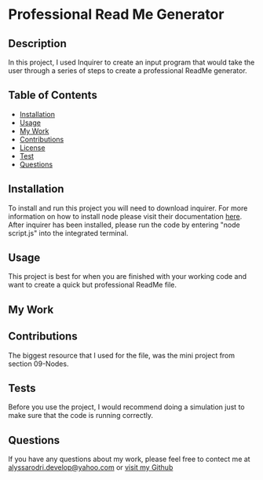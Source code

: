 
 # Professional Read Me Generator

 ## Description

 In this project, I used Inquirer to create an input program that would take the user through a series of steps to create a professional ReadMe generator.

 ## Table of Contents
 - [Installation](#installation)
 - [Usage](#usage)
 - [My Work](#MyWork)
 - [Contributions](#contributions)
 - [License](#license)
 - [Test](#tests)
 - [Questions](#questions)

 ## Installation

 To install and run this project you will need to download inquirer. For more information on how to install node please visit their documentation [here](https://www.npmjs.com/package//inquirer#installation). After inquirer has been installed, please run the code by entering "node script.js" into the integrated terminal.

 ## Usage

 This project is best for when you are finished with your working code and want to create a quick but professional ReadMe file.

 ## My Work

 

 ## Contributions

 The biggest resource that I used for the file, was the mini project from section 09-Nodes.


 ## Tests

 Before you use the project, I would recommend doing a simulation just to make sure that the code is running correctly.

 ## Questions
 
 If you have any questions about my work, please feel free to contect me at alyssarodri.develop@yahoo.com or [visit my Github](https://github.com/AlyssaRodri)
